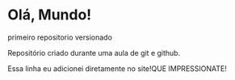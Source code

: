 # Olá, Mundo!
 primeiro repositorio versionado

 Repositório criado durante uma aula de git e github.


Essa linha eu adicionei diretamente no site!QUE IMPRESSIONATE!
